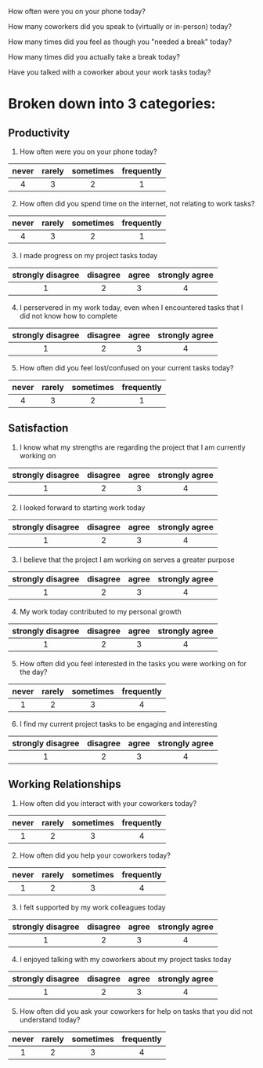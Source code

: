 How often were you on your phone today?

How many coworkers did you speak to (virtually or in-person) today?

How many times did you feel as though you "needed a break" today?

How many times did you actually take a break today?

Have you talked with a coworker about your work tasks today?

# Broken down into 3 categories:

## Productivity

1. How often were you on your phone today?

| never | rarely | sometimes | frequently |
| :---: | :---: | :---: | :---:|
|4 | 3|2|1|

2. How often did you spend time on the internet, not relating to work tasks?

| never | rarely | sometimes | frequently |
| :---: | :---: | :---: | :---:|
|4 | 3|2|1|

3. I made progress on my project tasks today

| strongly disagree | disagree | agree | strongly agree |
| :---: | :---: | :---: | :---:|
|1 | 2|3|4|

4. I perservered in my work today, even when I encountered tasks that I did not know how to complete

| strongly disagree | disagree | agree | strongly agree |
| :---: | :---: | :---: | :---:|
|1 | 2|3|4|

5. How often did you feel lost/confused on your current tasks today?

| never | rarely | sometimes | frequently |
| :---: | :---: | :---: | :---:|
|4 | 3|2|1|

## Satisfaction 

1. I know what my strengths are regarding the project that I am currently working on

| strongly disagree | disagree | agree | strongly agree |
| :---: | :---: | :---: | :---:|
|1 | 2|3|4|

2. I looked forward to starting work today

| strongly disagree | disagree | agree | strongly agree |
| :---: | :---: | :---: | :---:|
|1 | 2|3|4|

3. I believe that the project I am working on serves a greater purpose

| strongly disagree | disagree | agree | strongly agree |
| :---: | :---: | :---: | :---:|
|1 | 2|3|4|

4. My work today contributed to my personal growth

| strongly disagree | disagree | agree | strongly agree |
| :---: | :---: | :---: | :---:|
|1 | 2|3|4|

5. How often did you feel interested in the tasks you were working on for the day?

| never | rarely | sometimes | frequently |
| :---: | :---: | :---: | :---:|
|1 | 2|3|4|

6. I find my current project tasks to be engaging and interesting

| strongly disagree | disagree | agree | strongly agree |
| :---: | :---: | :---: | :---:|
|1 | 2|3|4|

## Working Relationships

1. How often did you interact with your coworkers today?

| never | rarely | sometimes | frequently |
| :---: | :---: | :---: | :---:|
|1 | 2|3|4|

2. How often did you help your coworkers today?

| never | rarely | sometimes | frequently |
| :---: | :---: | :---: | :---:|
|1 | 2|3|4|

3. I felt supported by my work colleagues today

| strongly disagree | disagree | agree | strongly agree |
| :---: | :---: | :---: | :---:|
|1 | 2|3|4|

4. I enjoyed talking with my coworkers about my project tasks today

| strongly disagree | disagree | agree | strongly agree |
| :---: | :---: | :---: | :---:|
|1 | 2|3|4|

5. How often did you ask your coworkers for help on tasks that you did not understand today?

| never | rarely | sometimes | frequently |
| :---: | :---: | :---: | :---:|
|1 | 2|3|4|






